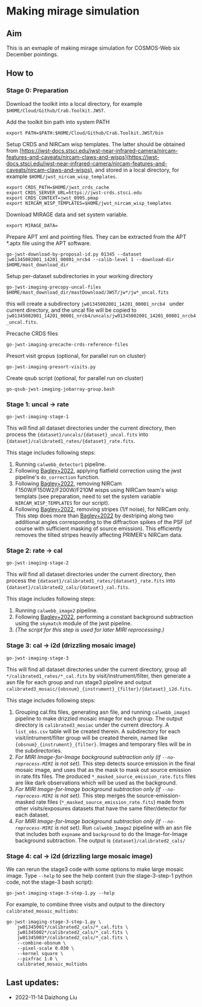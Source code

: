 # Making mirage simulation

## Aim

This is an exmaple of making mirage simulation for COSMOS-Web six December pointings. 

## How to

### Stage 0: Preparation

Download the toolkit into a local directory, for example `$HOME/Cloud/Github/Crab.Toolkit.JWST`.

Add the toolkit bin path into system PATH

```
export PATH=$PATH:$HOME/Cloud/Github/Crab.Toolkit.JWST/bin
```

Setup CRDS and NIRCam wisp templates. The latter should be obtained from [https://jwst-docs.stsci.edu/jwst-near-infrared-camera/nircam-features-and-caveats/nircam-claws-and-wisps](https://jwst-docs.stsci.edu/jwst-near-infrared-camera/nircam-features-and-caveats/nircam-claws-and-wisps), and stored in a local directory, for example `$HOME/jwst_nircam_wisp_templates`. 

```
export CRDS_PATH=$HOME/jwst_crds_cache
export CRDS_SERVER_URL=https://jwst-crds.stsci.edu
export CRDS_CONTEXT=jwst_0995.pmap
export NIRCAM_WISP_TEMPLATES=$HOME/jwst_nircam_wisp_templates
```

Download MIRAGE data and set system variable. 

```
export MIRAGE_DATA=
```

Prepare APT xml and pointing files. They can be extracted from the APT *.aptx file using the APT software. 


```
go-jwst-download-by-proposal-id.py 01345 --dataset jw01345002001_14201_00001_nrcb4 --calib-level 1 --download-dir $HOME/mast_download_dir
```

Setup per-dataset subdirectories in your working directory

```
go-jwst-imaging-precopy-uncal-files $HOME/mast_download_dir/mastDownload/JWST/jw*/jw*_uncal.fits
```

this will create a subdirectory `jw01345002001_14201_00001_nrcb4 ` under current directory, and the uncal file will be copied to `jw01345002001_14201_00001_nrcb4/uncals/jw01345002001_14201_00001_nrcb4_uncal.fits`. 

Precache CRDS files

```
go-jwst-imaging-precache-crds-reference-files
```

Presort visit gropus (optional, for parallel run on cluster)

```
go-jwst-imaging-presort-visits.py
```

Create qsub script (optional, for parallel run on cluster)

```
go-qsub-jwst-imaging-jobarray-group.bash
```


### Stage 1: uncal -> rate

```
go-jwst-imaging-stage-1
```
This will find all dataset directories under the current directory, then process the `{dataset}/uncals/{dataset}_uncal.fits` into `{dataset}/calibrated1_rates/{dataset}_rate.fits`.

This stage includes following steps:

1. Running `calwebb_detector1` pipeline. 
2. Following [Bagley+2022](https://arxiv.org/abs/2211.02495), applying flatfield correction using the jwst pipeline's `do_correction` function. 
3. Following [Bagley+2022](https://arxiv.org/abs/2211.02495), removing NIRCam F150W/F150W2/F200W/F210M wisps using NIRCam team's wisp templats (see preparation, need to set the system variable `NIRCAM_WISP_TEMPLATES` for our script).
4. Following [Bagley+2022](https://arxiv.org/abs/2211.02495), removing stripes (1/f noise), for NIRCam only. This step does more than [Bagley+2022](https://arxiv.org/abs/2211.02495) by destriping along two additional angles corresponding to the diffraction spikes of the PSF (of course with sufficient masking of source emission). This efficiently removes the tilted stripes heavily affecting PRIMER's NIRCam data.


### Stage 2: rate -> cal

```
go-jwst-imaging-stage-2
```
This will find all dataset directories under the current directory, then process the `{dataset}/calibrated1_rates/{dataset}_rate.fits` into `{dataset}/calibrated2_cals/{dataset}_cal.fits`.

This stage includes following steps:

1. Running `calwebb_image2` pipeline. 
2. Following [Bagley+2022](https://arxiv.org/abs/2211.02495), performing a constant background subtraction using the `skymatch` module of the jwst pipeline. 
3. _(The script for this step is used for later MIRI reprocessing.)_


### Stage 3: cal -> i2d (drizzling mosaic image)

```
go-jwst-imaging-stage-3
```
This will find all dataset directories under the current directory, group all `*/calibrated1_rates/*_cal.fits` by visit/instrument/filter, then generate a asn file for each group and run stage3 pipeline and output `calibrated3_mosaic/{obsnum}_{instrument}_{filter}/{dataset}_i2d.fits`.

This stage includes following steps:

1. Grouping cal.fits files, generating asn file, and running `calwebb_image3` pipeline to make drizzled mosaic image for each group. The output directory is `calibrated3_mosiac` under the current directory. A `list_obs.csv` table will be created therein. A subdirectory for each visit/intrument/filter group will be created therein, named like `{obsnum}_{instrument}_{filter}`. Images and temporary files will be in the subdirectories. 
2. _For MIRI Image-for-Image background subtraction only (if `--no-reprocess-MIRI` is not set)._ This step detects source emission in the final mosaic image, and uses that as the mask to mask out source emission in rate.fits files. The produced `*_masked_source_emission_rate.fits` files are like dark observations which will be used as the background. 
3. _For MIRI Image-for-Image background subtraction only (if `--no-reprocess-MIRI` is not set)._ This step merges the source-emission-masked rate files (`*_masked_source_emission_rate.fits`) made from other visits/exposures datasets that have the same filter/detector for each dataset. 
4. _For MIRI Image-for-Image background subtraction only (if `--no-reprocess-MIRI` is not set)._ Run `calwebb_Image2` pipeline with an asn file that includes both `expname` and `background` to do the Image-for-Image background subtraction. The output is `{dataset}/calibrated2_cals/`


### Stage 4: cal -> i2d (drizzling large mosaic image)

We can rerun the stage3 code with some options to make large mosaic image. Type `--help` to see the help content (run the stage-3-step-1 python code, not the stage-3 bash script):

```
go-jwst-imaging-stage-3-step-1.py --help
```

For example, to combine three visits and output to the directory `calibrated_mosaic_multiobs`: 

```
go-jwst-imaging-stage-3-step-1.py \
    jw01345001*/calibrated2_cals/*_cal.fits \
    jw01345002*/calibrated2_cals/*_cal.fits \
    jw01345003*/calibrated2_cals/*_cal.fits \
    --combine-obsnum \
    --pixel-scale 0.030 \
    --kernel square \
    --pixfrac 1.0 \
    calibrated_mosaic_multiobs
```


## Last updates: 

- 2022-11-14 Daizhong Liu








